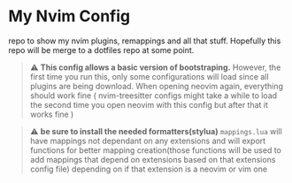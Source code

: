 # My Nvim Config

repo to show my nvim plugins, remappings and all that stuff. Hopefully this repo will be merge to a dotfiles repo at some point.

> :warning: **This config allows a basic version of bootstraping.** However, the first time you run this, only some configurations will load since all plugins are being download. When opening neovim again, everything should work fine ( nvim-treesitter configs might take a while to load the second time you open neovim with this config but after that it works fine )

> :warning: **be sure to install the needed formatters(stylua)**
> `mappings.lua` will have mappings not dependant on any extensions and will export functions for better mapping creation(those functions will be used to add mappings that depend on extensions based on that extensions config file) depending on if that extension is a neovim or vim one
